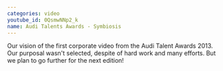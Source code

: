 ```yaml
---
categories: video
youtube_id: 0QsmwNNp2_k
name: Audi Talents Awards - Symbiosis
---
```


Our vision of the first corporate video from the Audi Talent Awards 2013. Our purposal wasn't selected, despite of hard work and many efforts. But we plan to go further for the next edition!